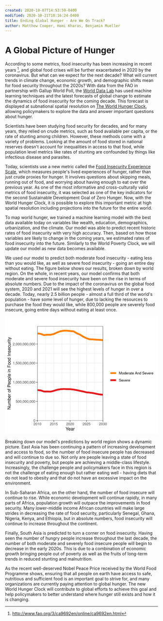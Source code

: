 ```yaml
---
created: 2020-10-07T14:53:59-0400
modified: 2020-10-21T10:16:24-0400
title: Ending Global Hunger - Are We On Track?
author: Matthew Cooper, Homi Kharas, Benjamin Mueller
---
```


# A Global Picture of Hunger
According to some metrics, food insecurity has been increasing in recent years [^1], and global food crises will be further exacerbated in 2020 by the coronavirus.  But what can we expect for the next decade?  What will current trends in climate change, economic growth, and demographic shifts mean for food security throughout the 2020s?  With data from the FAO in partnership with Gallup World Poll, the [World Data Lab](https://worlddata.io) has used machine learning techniques and the latest forecasts of global change to estimate the dynamics of food insecurity for the coming decade.  This forecast is displayed at subnational spatial resolution on [The World Hunger Clock](https://worldhunger.io), allowing policymakers to explore the data and answer important questions about hunger.

Scientists have been studying food security for decades, and for many years, they relied on crude metrics, such as food available per capita, or the rate of stunting among children.  However, these methods come with a variety of problems.  Looking at the amount of food stored in national reserves doesn't account for inequalities in access to that food, while population level metrics like rates of stunting are confounded by things like infectious disease and parasites.

Today, scientists use a new metric called the [Food Insecurity Experience Scale](http://www.fao.org/in-action/voices-of-the-hungry/fies/en/), which measures people's lived experiences of hunger, rather than just crude proxies for hunger.  It involves questions about skipping meals, running out of food, and worrying about having enough to eat over the previous year.  As one of the most informative and cross-culturally valid metrics of food insecurity, it was selected as one of the key indicators for the second Sustainable Development Goal of Zero Hunger.  Now, with the World Hunger Clock, it is possible to explore this important metric at high spatial resolution including projections into the future for the entire world.

To map world hunger, we trained a machine learning model with the best data available today on variables like wealth, education, demographics, urbanization, and the climate.  Our model was able to predict recent historic rates of food insecurity with very high accuracy.  Then, based on how those variables are likely to change in the coming years, we estimated rates of food insecurity into the future.  Similarly to the World Poverty Clock, we will update our model as new data becomes available.

We used our model to predict both moderate food insecurity - eating less than you would like, as well as severe food insecurity - going an entire day without eating.  The figure below shows our results, broken down by world region.  On the whole, in recent years, our model confirms that both moderate and severe food insecurity have been on the rise in terms of absolute numbers.  Due to the impact of the coronavirus on the global food system, 2020 and 2021 will see the highest levels of hunger in over a decade.  Today, nearly 2.5 billion people - almost a full third of the world's population - have some level of hunger, due to lacking the resources to purchase the food they would like, while 800,000 people are severely food insecure, going entire days without eating at least once.  

![Number of people with moderate and severe food insecurity](img/Blog_Graph.png)

Breaking down our model's predictions by world region shows a dynamic picture.  East Asia has been continuing a pattern of increasing development and access to food, so the number of food insecure people has decreased and will continue to due so.  Not only are people leaving a state of food insecurity and poverty, but people are achieving a middle-class lifestyle. Increasingly, the challenge people and policymakers face in this region is not the challenge of eating enough but rather eating well - having diets that do not lead to obesity and that do not have an excessive impact on the environment.

In Sub-Saharan Africa, on the other hand, the number of food insecure will continue to rise.  While economic development will continue rapidly, in many parts of Africa, population growth will outpace the improvements in food security.  Many lower-middle income African countries will make large strides in decreasing the rate of food security, particularly Senegal, Ghana, Nigeria, Kenya, and Ethiopia, but in absolute numbers, food insecurity will continue to increase throughout the continent.

Finally, South Asia is predicted to turn a corner on food insecurity.  Having seen the number of hungry people increase throughout the last decade, the number of both moderate and severely food insecure people will begin to decrease in the early 2020s.  This is due to a combination of economic growth bringing people out of poverty as well as the fruits of long-term trends in reduced stunting and malnutrition.

As the recent well-deserved Nobel Peace Price received by the World Food Programme shows, ensuring that all people on earth have access to safe, nutritious and sufficient food is an important goal to strive for, and many organizations are currently paying attention to global hunger.  The new World Hunger Clock will contribute to global efforts to achieve this goal and help policymakers to better understand where hunger still exists and how it is changing.

[^1]: http://www.fao.org/3/ca9692en/online/ca9692en.html

